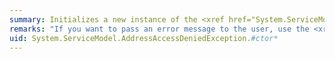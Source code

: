 ```yaml
---
summary: Initializes a new instance of the <xref href="System.ServiceModel.AddressAccessDeniedException"></xref> class.
remarks: "If you want to pass an error message to the user, use the <xref:System.ServiceModel.AddressAccessDeniedException.%23ctor%28System.String%29> constructor.  \n  \n If you want to pass an error message and a reference to the inner exception that is the cause of the exception to the user, use the <xref:System.ServiceModel.AddressAccessDeniedException.%23ctor%28System.String%2CSystem.Exception%29> constructor.  \n  \n If you want to pass serialization information and streaming context, use the <xref:System.ServiceModel.AddressAccessDeniedException.%23ctor%28System.Runtime.Serialization.SerializationInfo%2CSystem.Runtime.Serialization.StreamingContext%29> constructor."
uid: System.ServiceModel.AddressAccessDeniedException.#ctor*
---
```

